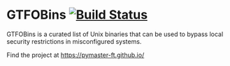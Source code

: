 # GTFOBins [![Build Status][]][travis]

[Build Status]: https://travis-ci.com/GTFOBins/GTFOBins.github.io.svg?branch=master
[travis]: https://travis-ci.com/PYMaster-ft/PYMaster-ft.github.io

GTFOBins is a curated list of Unix binaries that can be used to bypass local security restrictions in misconfigured systems.

Find the project at  https://pymaster-ft.github.io/
